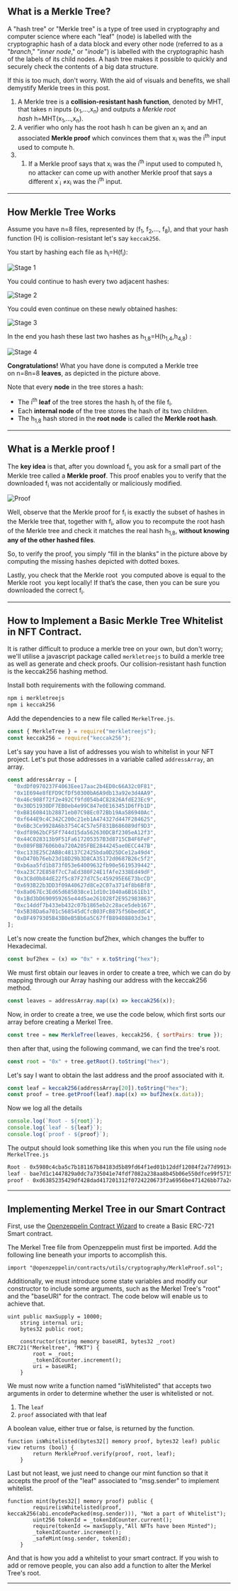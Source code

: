 ## What is a Merkle Tree?

A "hash tree" or "Merkle tree" is a type of tree used in cryptography and computer science where each "leaf" (node) is labelled with the cryptographic hash of a data block and every other node (referred to as a "_branch_," "_inner node_," or "_inode_") is labelled with the cryptographic hash of the labels of its child nodes. A hash tree makes it possible to quickly and securely check the contents of a big data structure.

If this is too much, don't worry. With the aid of visuals and benefits, we shall demystify Merkle trees in this post.

1.  A Merkle tree is a **collision-resistant hash function**, denoted by MHT, that takes n inputs (x<sub>1</sub>,…,x<sub>n</sub>) and outputs a *Merkle root hash* h=MHT(x<sub>1</sub>,…,x<sub>n</sub>).
2.  A verifier who only has the root hash h can be given an x<sub>i</sub> and an associated **Merkle proof** which convinces them that x<sub>i</sub> was the i<sup>th</sup> input used to compute h.
3.  1.  If a Merkle proof says that x<sub>i</sub> was the i<sup>th</sup> input used to computed h, no attacker can come up with another Merkle proof that says a different x<sup>'</sup><sub>i</sub> ≠x<sub>i</sub> was the i<sup>th</sup> input.

---

## How Merkle Tree Works

Assume you have n=8 files, represented by (f<sub>1</sub>, f<sub>2</sub>,..., f<sub>8</sub>), and that your hash function (H) is collision-resistant let's say `keccak256`.

You start by hashing each file as h<sub>i</sub>=H(f<sub>i</sub>):

![Stage 1](https://dev-to-uploads.s3.amazonaws.com/uploads/articles/c8594zylwi8iaffkgpnw.png)

You could continue to hash every two adjacent hashes:

![Stage 2](https://dev-to-uploads.s3.amazonaws.com/uploads/articles/0q6movs0rm0oqwxrekji.png)

You could even continue on these newly obtained hashes:

![Stage 3](https://dev-to-uploads.s3.amazonaws.com/uploads/articles/hbejawgezte3ri6tf1n7.png)

In the end you hash these last two hashes as h<sub>1,8</sub>=H(h<sub>1,4</sub>,h<sub>4,8</sub>) :

![Stage 4](https://dev-to-uploads.s3.amazonaws.com/uploads/articles/qgr0xy8xcrauwcfrvhwg.png)

**Congratulations!** What you have done is computed a Merkle tree on n=8n=8 **leaves**, as depicted in the picture above.

Note that every **node** in the tree stores a hash:

- The i<sup>th</sup> **leaf** of the tree stores the hash h<sub>i</sub> of the file f<sub>i</sub>.
- Each **internal node** of the tree stores the hash of its two children.
- The h<sub>1,8</sub> hash stored in the **root node** is called the **Merkle root hash**.

---

## What is a Merkle proof !

The **key idea** is that, after you download f<sub>i</sub>, you ask for a small part of the Merkle tree called a **Merkle proof**. This proof enables you to verify that the downloaded f<sub>i</sub> was not accidentally or maliciously modified.

![Proof](https://dev-to-uploads.s3.amazonaws.com/uploads/articles/d38em0h1nidpx0vyp5nu.png)

Well, observe that the Merkle proof for f<sub>i</sub> is exactly the subset of hashes in the Merkle tree that, together with f<sub>i</sub>, allow you to recompute the root hash of the Merkle tree and check it matches the real hash h<sub>1,8</sub>, **without knowing any of the other hashed files**.

So, to verify the proof, you simply “fill in the blanks” in the picture above by computing the missing hashes depicted with dotted boxes.

Lastly, you check that the Merkle root  you computed above is equal to the Merkle root  you kept locally! If that’s the case, then you can be sure you downloaded the correct f<sub>i</sub>.

---

## How to Implement a Basic Merkle Tree Whitelist in NFT Contract.

It is rather difficult to produce a merkle tree on your own, but don't worry; we'll utilise a javascript package called `merkletreejs` to build a merkle tree as well as generate and check proofs.
Our collision-resistant hash function is the keccak256 hashing method.

Install both requirements with the following command.

```bash
npm i merkletreejs
npm i keccak256
```

Add the dependencies to a new file called `MerkelTree.js`.

```js
const { MerkleTree } = require("merkletreejs");
const keccak256 = require("keccak256");
```

Let's say you have a list of addresses you wish to whitelist in your NFT project. Let's put those addresses in a variable called `addressArray`, an array.

```js
const addressArray = [
  "0xdDf0970237F4063Eee17aac2b4ED0c66A32c0F81",
  "0x1E694e8fEFD9CfDf50300bA6A9db13a92e3d4AA9",
  "0x46c908f72f2e492Cf9fd054b4C82826AfdE23Ec9",
  "0x30D51930DF7EB0eb4e99C847e0E163451D6fFb1D",
  "0xB8160841b28871eb07C98Ec072Bb19Aa586940Ac",
  "0xf644E9c4C342C200c21eb1A474327d447F284625",
  "0x6Bc3Ce9928A6b3754C4C57e5F831B686089df9D3",
  "0xdf8962bCF5Ff744d15da562630DCBf2305eA12f3",
  "0x44C028313b9F51Fa617205357B3d8715CB4F6FeF",
  "0x089FBB7606b0a720A205FBE2844245ae0ECC447B",
  "0xc133E25C2AB8c48137C2425bda0D25DCe12a49d4",
  "0xD470b76eb23d18D29b3D8CA35172d0687B26c5f2",
  "0xb6aa5fd1b873f053e64009632fb90e5619539442",
  "0xa23C72E858f7cC7aEd380F24E1fAfe2338Ed49dF",
  "0x3C8d0b84dE22f5c87F27d7C5c459295E6E73bcCD",
  "0x693B22b3DD3f09A40627d8Ce2C07a3714f8b6Bf8",
  "0x8a067Ec3Ed65d685038ce11d10c1040a6B161Eb1",
  "0x1Bd3bD690959265e44d5ae261028f2E952983863",
  "0xc14ddf7b433eb432c07b1865eb2c28ace5deb167",
  "0x5B38Da6a701c568545dCfcB03FcB875f56beddC4",
  "0xBF4979305B43B0eB5Bb6a5C67ffB89408803d3e1",
];
```

Let's now create the function buf2hex, which changes the buffer to Hexadecimal.

```js
const buf2hex = (x) => "0x" + x.toString("hex");
```

We must first obtain our leaves in order to create a tree, which we can do by mapping through our Array hashing our address with the keccak256 method.

```js
const leaves = addressArray.map((x) => keccak256(x));
```

Now, in order to create a tree, we use the code below, which first sorts our array before creating a Merkel Tree.

```js
const tree = new MerkleTree(leaves, keccak256, { sortPairs: true });
```

then after that, using the following command, we can find the tree's root.

```js
const root = "0x" + tree.getRoot().toString("hex");
```

Let's say I want to obtain the last address and the proof associated with it.

```js
const leaf = keccak256(addressArray[20]).toString("hex");
const proof = tree.getProof(leaf).map((x) => buf2hex(x.data));
```

Now we log all the details

```js
console.log(`Root - ${root}`);
console.log(`leaf - ${leaf}`);
console.log(`proof - ${proof}`);
```

The output should look something like this when you run the file using `node MerkelTree.js`

```bash
Root - 0x5980c4cba5c7b181167b84183d5b89fd64f1ed01b12ddf12084f2a77d9913c8e
leaf - bae7d1c1447829a0dc7a735041e74fdf7082a238aa8b45b06e550dfce99f5715
proof - 0xd6385235429df428dad417201312f0724220673f2a6956be471426bb77a2c87e,0x363e3bb0c286106f6a19aea117f3dbedb3c3a376b4fd8c31254f9ba86b842366
```

---

## Implementing Merkel Tree in our Smart Contract

First, use the [Openzeppelin Contract Wizard](https://docs.openzeppelin.com/contracts/4.x/wizard) to create a Basic ERC-721 Smart contract.

The Merkel Tree file from Openzeppelin must first be imported. Add the following line beneath your imports to accomplish this.

```solidity
import "@openzeppelin/contracts/utils/cryptography/MerkleProof.sol";
```

Additionally, we must introduce some state variables and modify our constructor to include some arguments, such as the Merkel Tree's "root" and the "baseURI" for the contract. The code below will enable us to achieve that.

```solidity
uint public maxSupply = 10000;
    string internal uri;
    bytes32 public root;

    constructor(string memory baseURI, bytes32 _root) ERC721("Merkeltree", "MKT") {
        root = _root;
        _tokenIdCounter.increment();
        uri = baseURI;
    }
```

We must now write a function named "isWhitelisted" that accepts two arguments in order to determine whether the user is whitelisted or not.

1. The `leaf`
2. `proof` associated with that leaf

A boolean value, either true or false, is returned by the function.

```solidity
function isWhitelisted(bytes32[] memory proof, bytes32 leaf) public view returns (bool) {
        return MerkleProof.verify(proof, root, leaf);
    }
```

Last but not least, we just need to change our mint function so that it accepts the proof of the "leaf" associated to "msg.sender" to implement whitelist.

```solidity
function mint(bytes32[] memory proof) public {
        require(isWhitelisted(proof, keccak256(abi.encodePacked(msg.sender))), "Not a part of Whitelist");
        uint256 tokenId = _tokenIdCounter.current();
        require(tokenId <= maxSupply,"All NFTs have been Minted");
        _tokenIdCounter.increment();
        _safeMint(msg.sender, tokenId);
    }
```

And that is how you add a whitelist to your smart contract. If you wish to add or remove people, you can also add a function to alter the Merkel Tree's root.

---
